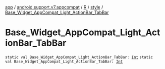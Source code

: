 [app](../../../index.md) / [android.support.v7.appcompat](../../index.md) / [R](../index.md) / [style](index.md) / [Base_Widget_AppCompat_Light_ActionBar_TabBar](./-base_-widget_-app-compat_-light_-action-bar_-tab-bar.md)

# Base_Widget_AppCompat_Light_ActionBar_TabBar

`static val Base_Widget_AppCompat_Light_ActionBar_TabBar: `[`Int`](https://kotlinlang.org/api/latest/jvm/stdlib/kotlin/-int/index.html)
`static val Base_Widget_AppCompat_Light_ActionBar_TabBar: `[`Int`](https://kotlinlang.org/api/latest/jvm/stdlib/kotlin/-int/index.html)
